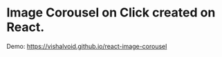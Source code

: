 # Image Corousel on Click created on React.

Demo: https://vishalvoid.github.io/react-image-corousel
